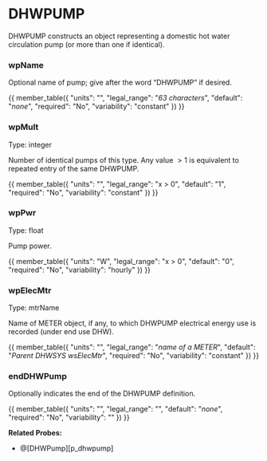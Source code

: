 # DHWPUMP

DHWPUMP constructs an object representing a domestic hot water circulation pump (or more than one if identical).

### wpName

Optional name of pump; give after the word “DHWPUMP” if desired.

{{
  member_table({
    "units": "",
    "legal_range": "*63 characters*", 
    "default": "*none*",
    "required": "No",
    "variability": "constant" 
  })
}}

### wpMult

Type: integer

Number of identical pumps of this type. Any value $>1$ is equivalent to repeated entry of the same DHWPUMP.

{{
  member_table({
    "units": "",
    "legal_range": "x > 0", 
    "default": "1",
    "required": "No",
    "variability": "constant" 
  })
}}

### wpPwr

Type: float

Pump power.

{{
  member_table({
    "units": "W",
    "legal_range": "x > 0", 
    "default": "0",
    "required": "No",
    "variability": "hourly" 
  })
}}

### wpElecMtr

Type: mtrName

Name of METER object, if any, to which DHWPUMP electrical energy use is recorded (under end use DHW).

{{
  member_table({
    "units": "",
    "legal_range": "*name of a METER*", 
    "default": "*Parent DHWSYS wsElecMtr*",
    "required": "No",
    "variability": "constant" 
  })
}}

### endDHWPump

Optionally indicates the end of the DHWPUMP definition.

{{
  member_table({
    "units": "",
    "legal_range": "", 
    "default": "*none*",
    "required": "No",
    "variability": "" 
  })
}}

**Related Probes:**

- @[DHWPump][p_dhwpump]
